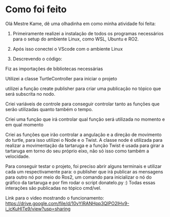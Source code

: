 # Como foi feito
Olá Mestre Kame, dê uma olhadinha em como minha atividade foi feita:

1) Primeiramente realizei a instalação de todos os programas necessários para o setup do ambiente Linux, como WSL, Ubuntu e RO2.

2) Após isso conectei o VScode com o ambiente Linux

3) Descrevendo o código: 

  Fiz as importações de bibliotecas necessárias  
  
  Utilizei a classe TurtleController para iniciar o projeto
  
  utilizei a função create publisher para criar uma publicação no tópico que será subscrita no nodo.
  
  Criei variáveis de controle para conseguir controlar tanto as funções que serão utilizadas quanto também o tempo.
  
  Criei uma função que irá controlar qual função será utilizada no momento e em qual momento
  
  Criei as funções que irão controlar a angulação e  a direção de movimento do turtle, para isso utilizei o Node e o Twist. A classe node é utilizada para realizar a movimentação da tartaruga e a função Twist é usada para girar a tartaruga em torno do seu próprio eixo, não só isso como também a velocidade. 
  
  Para conseguir testar o projeto, foi preciso abrir alguns terminais e utilizar cada um respectivamente para: o publisher que irá publicar as mensagens para outro nó por meio do Ros2, um comando para inicializar o nó do gráfico da tartaruga e por fim rodar o script donatelo.py :)
  Todas essas interações são publicadas no tópico cmd/vel.
  
  Link para o video mostrando o funcionamento: https://drive.google.com/file/d/10vYIRANHpp3QIPO2lHv9-i_icKuHITe9/view?usp=sharing
  
  
